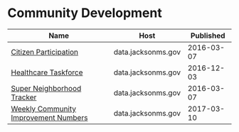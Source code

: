 # Community Development

Name | Host | Published
---- | ---- | ---------
[Citizen Participation](../datasets/spr7-pdcc.md) | data.jacksonms.gov | 2016-03-07
[Healthcare Taskforce](../datasets/7qmr-a7p8.md) | data.jacksonms.gov | 2016-12-03
[Super Neighborhood Tracker](../datasets/jcxs-qmaz.md) | data.jacksonms.gov | 2016-03-07
[Weekly Community Improvement Numbers](../datasets/6d4u-fgst.md) | data.jacksonms.gov | 2017-03-10


